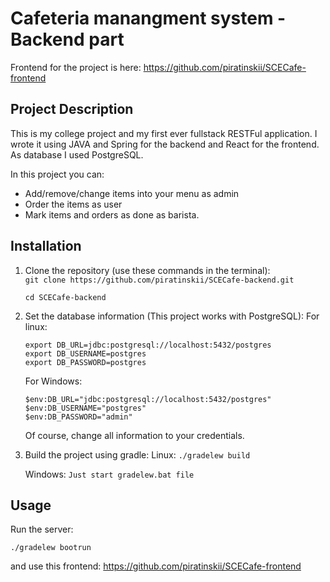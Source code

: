 # Cafeteria manangment system - Backend part

Frontend for the project is here: https://github.com/piratinskii/SCECafe-frontend

## Project Description

This is my college project and my first ever fullstack RESTFul application. I wrote it using JAVA and Spring for the backend and React for the frontend. As database I used PostgreSQL.

In this project you can:
- Add/remove/change items into your menu as admin
- Order the items as user
- Mark items and orders as done as barista.

## Installation 

1. Clone the repository (use these commands in the terminal):    
   ```git clone https://github.com/piratinskii/SCECafe-backend.git```
   
   ```cd SCECafe-backend``` 

3. Set the database information (This project works with PostgreSQL):
   For linux:
   ```
   export DB_URL=jdbc:postgresql://localhost:5432/postgres
   export DB_USERNAME=postgres
   export DB_PASSWORD=postgres
   ```

    For Windows:
   ```
   $env:DB_URL="jdbc:postgresql://localhost:5432/postgres"
   $env:DB_USERNAME="postgres"
   $env:DB_PASSWORD="admin"
   ```

   Of course, change all information to your credentials.
   
5. Build the project using gradle:
   Linux:
   ```./gradelew build```

   Windows:
   ```Just start gradelew.bat file```

## Usage 

Run the server: 

```./gradelew bootrun```

and use this frontend: https://github.com/piratinskii/SCECafe-frontend
